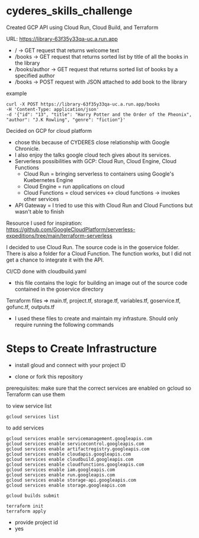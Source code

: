 # cyderes_skills_challenge
Created GCP API using Cloud Run, Cloud Build, and Terraform

URL: https://library-63f35y33qa-uc.a.run.app
* / -> GET request that returns welcome text
* /books -> GET request that returns sorted list by title of all the books in the library
* /books/author -> GET request that returns sorted list of books by a specified author
* /books -> POST request with JSON attached to add book to the library
	
example
```
curl -X POST https://library-63f35y33qa-uc.a.run.app/books
-H 'Content-Type: application/json'
-d '{"id": "13", "title": "Harry Potter and the Order of the Pheonix", "author": "J.K Rowling", "genre": "fiction"}'
```

Decided on GCP for cloud platform 
* chose this because of CYDERES close relationship with Google Chronicle.
* I also enjoy the talks google cloud tech gives about its services. 
* Serverless possibilities with GCP: Cloud Run, Cloud Engine, Cloud Functions
	- Cloud Run = bringing serverless to containers using Google's Kuebernetes Engine 
	- Cloud Engine = run applications on cloud
	- Cloud Functions = cloud services <-> cloud functions -> invokes other services
* API Gateway = I tried to use this with Cloud Run and Cloud Functions but wasn't able to finish

Resource I used for inspiration: https://github.com/GoogleCloudPlatform/serverless-expeditions/tree/main/terraform-serverless
  
I decided to use Cloud Run. The source code is in the goservice folder. There is also a folder for a Cloud Function.
The function works, but I did not get a chance to integrate it with the API.
  
CI/CD done with cloudbuild.yaml
 * this file contains the logic for building an image out of the source code contained in the goservice directory

Terraform files => main.tf, project.tf, storage.tf, variables.tf, goservice.tf, gofunc.tf, outputs.tf
  - I used these files to create and maintain my infrasture. Should only require running the following commands

# Steps to Create Infrastructure
  
* install gloud and connect with your project ID
  
* clone or fork this repository

prerequisites: make sure that the correct services are enabled on gcloud so Terraform can use them

to view service list
```
gcloud services list
```
to add services
```
gcloud services enable servicemanagement.googleapis.com
gcloud services enable servicecontrol.googleapis.com
gcloud services enable artifactregistry.googleapis.com
gcloud services enable cloudapis.googleapis.com
gcloud services enable cloudbuild.googleapis.com
gcloud services enable cloudfunctions.googleapis.com
gcloud services enable iam.googleapis.com
gcloud services enable run.googleapis.com
gcloud services enable storage-api.googleapis.com
gcloud services enable storage.googleapis.com
```
	
```
gcloud builds submit
```
```
terraform init
terraform apply
```
  - provide project id
  - yes
  

	
